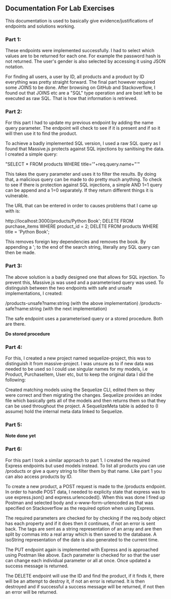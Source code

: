 ## Documentation For Lab Exercises
This documentation is used to basically give evidence/justifications of endpoints and solutions working.

### Part 1:
These endpoints were implemented successfully. I had to select which values are to be returned for each one. For example the password hash is not returned. The user's gender is also selected by accessing it using JSON notation.

For finding all users, a user by ID, all products and a product by ID everything was pretty straight forward. The final part however required some JOINS to be done. After browsing on GitHub and Stackoverflow, I found out that JOINS etc are a "SQL" type operation and are best left to be executed as raw SQL. That is how that information is retrieved.

### Part 2:
For this part I had to update my previous endpoint by adding the name query parameter. The endpoint will check to see if it is present and if so it will then use it to find the product.

To achieve a badly implemented SQL version, I used a raw SQL query as I found that Massive.js protects against SQL injections by sanitising the data. I created a simple query:

"SELECT * FROM products WHERE title='"+req.query.name+"'"

This takes the query parameter and uses it to filter the results. By doing that, a malicious query can be made to do pretty much anything. To check to see if there is protection against SQL injections, a simple AND 1=1 query can be append and a 1=0 separately. If they return different things it is vulnerable.

The URL that can be entered in order to causes problems that I came up with is:

http://localhost:3000/products/Python Book'; DELETE FROM purchase_items WHERE product_id = 2; DELETE FROM products WHERE title = 'Python Book';

This removes foreign key dependencies and removes the book. By appending a '; to the end of the search string, literally any SQL query can then be made.

### Part 3:
The above solution is a badly designed one that allows for SQL injection. To prevent this, Massive.js was used and a parameterised query was used. To distinguish between the two endpoints with safe and unsafe implementations, I created:

/products-unsafe?name:string    (with the above implementation)
/products-safe?name:string      (with the next implementation)

The safe endpoint uses a parameterised query or a stored procedure. Both are there.

**Do stored procedure**

### Part 4:
For this, I created a new project named sequelize-project, this was to distinguish it from massive-project. I was unsure as to if new data was needed to be used so I could use singular names for my models, i.e Product, PurchaseItem, User etc, but to keep the original data I did the following:

Created matching models using the Sequelize CLI, edited them so they were correct and then migrating the changes. Sequelize provides an index file which basically gets all of the models and then returns them so that they can be used throughout the project. A SequelizeMeta table is added to (I assume) hold the internal meta data linked to Sequelize.

### Part 5:
**Note done yet**

### Part 6:
For this part I took a similar approach to part 1. I created the required Express endpoints but used models instead. To list all products you can use /products or give a query string to filter them by that name. Like part 1 you can also access products by ID.

To create a new product, a POST request is made to the /products endpoint. In order to handle POST data, I needed to explicity state that express was to use express.json() and express.urlencoded(). When this was done I fired up Postman and selected body and x-www-form-urlencoded as that was specified on Stackoverflow as the required option when using Express.

The required parameters are checked for by checking if the req.body object has each property and if it does then it continues, if not an error is sent back. The tags are sent as a string representation of an array and are then split by commas into a real array which is then saved to the database. A isoString representation of the date is also generated to the current time.

The PUT endpoint again is implemented with Express and is approached using Postman like above. Each parameter is checked for so that the user can change each individual parameter or all at once. Once updated a success message is returned.

The DELETE endpoint will use the ID and find the product, if it finds it, there will be an attempt to destroy it, if not an error is returned. It is then destroyed and if successful a success message will be returned, if not then an error will be returned.